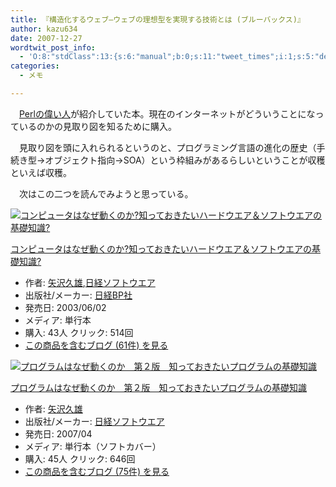 ```yaml
---
title: 『構造化するウェブ―ウェブの理想型を実現する技術とは (ブルーバックス)』
author: kazu634
date: 2007-12-27
wordtwit_post_info:
  - 'O:8:"stdClass":13:{s:6:"manual";b:0;s:11:"tweet_times";i:1;s:5:"delay";i:0;s:7:"enabled";i:1;s:10:"separation";s:2:"60";s:7:"version";s:3:"3.7";s:14:"tweet_template";b:0;s:6:"status";i:2;s:6:"result";a:0:{}s:13:"tweet_counter";i:2;s:13:"tweet_log_ids";a:1:{i:0;i:3535;}s:9:"hash_tags";a:0:{}s:8:"accounts";a:1:{i:0;s:7:"kazu634";}}'
categories:
  - メモ

---
```

<div class="section">
<p>
    　<a href="http://blog.livedoor.jp/dankogai/" onclick="__gaTracker('send', 'event', 'outbound-article', 'http://blog.livedoor.jp/dankogai/', 'Perlの偉い人');" target="_blank">Perlの偉い人</a>が紹介していた本。現在のインターネットがどういうことになっているのかの見取り図を知るために購入。
</p>
  
<p>
    　見取り図を頭に入れられるというのと、プログラミング言語の進化の歴史（手続き型→オブジェクト指向→SOA）という枠組みがあるらしいということが収穫といえば収穫。
</p>
  
<p>
    　次はこの二つを読んでみようと思っている。
</p>
  
<div class="hatena-asin-detail">
<a href="http://www.amazon.co.jp/dp/4822281655/?tag=hatena_st1-22&ascsubtag=d-7ibv" onclick="__gaTracker('send', 'event', 'outbound-article', 'http://www.amazon.co.jp/dp/4822281655/?tag=hatena_st1-22&ascsubtag=d-7ibv', '');"><img src="https://images-na.ssl-images-amazon.com/images/I/51HlD8kdg3L._SL160_.jpg" class="hatena-asin-detail-image" alt="コンピュータはなぜ動くのか?知っておきたいハードウエア＆ソフトウエアの基礎知識?" title="コンピュータはなぜ動くのか?知っておきたいハードウエア＆ソフトウエアの基礎知識?" /></a></p> 
    
<div class="hatena-asin-detail-info">
<p class="hatena-asin-detail-title">
<a href="http://www.amazon.co.jp/dp/4822281655/?tag=hatena_st1-22&ascsubtag=d-7ibv" onclick="__gaTracker('send', 'event', 'outbound-article', 'http://www.amazon.co.jp/dp/4822281655/?tag=hatena_st1-22&ascsubtag=d-7ibv', 'コンピュータはなぜ動くのか?知っておきたいハードウエア＆ソフトウエアの基礎知識?');">コンピュータはなぜ動くのか?知っておきたいハードウエア＆ソフトウエアの基礎知識?</a>
</p>
      
<ul>
<li>
<span class="hatena-asin-detail-label">作者:</span> <a href="http://d.hatena.ne.jp/keyword/%CC%F0%C2%F4%B5%D7%CD%BA" onclick="__gaTracker('send', 'event', 'outbound-article', 'http://d.hatena.ne.jp/keyword/%CC%F0%C2%F4%B5%D7%CD%BA', '矢沢久雄');" class="keyword">矢沢久雄</a>,<a href="http://d.hatena.ne.jp/keyword/%C6%FC%B7%D0%A5%BD%A5%D5%A5%C8%A5%A6%A5%A8%A5%A2" onclick="__gaTracker('send', 'event', 'outbound-article', 'http://d.hatena.ne.jp/keyword/%C6%FC%B7%D0%A5%BD%A5%D5%A5%C8%A5%A6%A5%A8%A5%A2', '日経ソフトウエア');" class="keyword">日経ソフトウエア</a>
</li>
<li>
<span class="hatena-asin-detail-label">出版社/メーカー:</span> <a href="http://d.hatena.ne.jp/keyword/%C6%FC%B7%D0BP%BC%D2" onclick="__gaTracker('send', 'event', 'outbound-article', 'http://d.hatena.ne.jp/keyword/%C6%FC%B7%D0BP%BC%D2', '日経BP社');" class="keyword">日経BP社</a>
</li>
<li>
<span class="hatena-asin-detail-label">発売日:</span> 2003/06/02
</li>
<li>
<span class="hatena-asin-detail-label">メディア:</span> 単行本
</li>
<li>
<span class="hatena-asin-detail-label">購入</span>: 43人 <span class="hatena-asin-detail-label">クリック</span>: 514回
</li>
<li>
<a href="http://d.hatena.ne.jp/asin/4822281655" onclick="__gaTracker('send', 'event', 'outbound-article', 'http://d.hatena.ne.jp/asin/4822281655', 'この商品を含むブログ (61件) を見る');" target="_blank">この商品を含むブログ (61件) を見る</a>
</li>
</ul>
</div>
    
<div class="hatena-asin-detail-foot">
</div>
</div>
  
<div class="hatena-asin-detail">
<a href="http://www.amazon.co.jp/dp/4822283151/?tag=hatena_st1-22&ascsubtag=d-7ibv" onclick="__gaTracker('send', 'event', 'outbound-article', 'http://www.amazon.co.jp/dp/4822283151/?tag=hatena_st1-22&ascsubtag=d-7ibv', '');"><img src="https://images-na.ssl-images-amazon.com/images/I/513mo%2Byq4WL._SL160_.jpg" class="hatena-asin-detail-image" alt="プログラムはなぜ動くのか　第２版　知っておきたいプログラムの基礎知識" title="プログラムはなぜ動くのか　第２版　知っておきたいプログラムの基礎知識" /></a></p> 
    
<div class="hatena-asin-detail-info">
<p class="hatena-asin-detail-title">
<a href="http://www.amazon.co.jp/dp/4822283151/?tag=hatena_st1-22&ascsubtag=d-7ibv" onclick="__gaTracker('send', 'event', 'outbound-article', 'http://www.amazon.co.jp/dp/4822283151/?tag=hatena_st1-22&ascsubtag=d-7ibv', 'プログラムはなぜ動くのか　第２版　知っておきたいプログラムの基礎知識');">プログラムはなぜ動くのか　第２版　知っておきたいプログラムの基礎知識</a>
</p>
      
<ul>
<li>
<span class="hatena-asin-detail-label">作者:</span> <a href="http://d.hatena.ne.jp/keyword/%CC%F0%C2%F4%B5%D7%CD%BA" onclick="__gaTracker('send', 'event', 'outbound-article', 'http://d.hatena.ne.jp/keyword/%CC%F0%C2%F4%B5%D7%CD%BA', '矢沢久雄');" class="keyword">矢沢久雄</a>
</li>
<li>
<span class="hatena-asin-detail-label">出版社/メーカー:</span> <a href="http://d.hatena.ne.jp/keyword/%C6%FC%B7%D0%A5%BD%A5%D5%A5%C8%A5%A6%A5%A8%A5%A2" onclick="__gaTracker('send', 'event', 'outbound-article', 'http://d.hatena.ne.jp/keyword/%C6%FC%B7%D0%A5%BD%A5%D5%A5%C8%A5%A6%A5%A8%A5%A2', '日経ソフトウエア');" class="keyword">日経ソフトウエア</a>
</li>
<li>
<span class="hatena-asin-detail-label">発売日:</span> 2007/04
</li>
<li>
<span class="hatena-asin-detail-label">メディア:</span> 単行本（ソフトカバー）
</li>
<li>
<span class="hatena-asin-detail-label">購入</span>: 45人 <span class="hatena-asin-detail-label">クリック</span>: 646回
</li>
<li>
<a href="http://d.hatena.ne.jp/asin/4822283151" onclick="__gaTracker('send', 'event', 'outbound-article', 'http://d.hatena.ne.jp/asin/4822283151', 'この商品を含むブログ (75件) を見る');" target="_blank">この商品を含むブログ (75件) を見る</a>
</li>
</ul>
</div>
    
<div class="hatena-asin-detail-foot">
</div>
</div>
</div>
